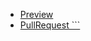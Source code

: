 <ul>
<li><a href="https://github.com/vsm2k17/rep-of_your_dreams">Preview</a></li>
<li><a href="https://github.com/vsm2k17/rep-of_your_dreams/pull/1">PullRequest ```</a></li>
</ul>

